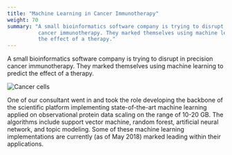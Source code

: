 ```yaml
---
title: "Machine Learning in Cancer Immunotherapy"
weight: 70
summary: "A small bioinformatics software company is trying to disrupt in precision
          cancer immunotherapy. They marked themselves using machine learning to predict
          the effect of a therapy."
---
```


A small bioinformatics software company is trying to disrupt in precision
cancer immunotherapy. They marked themselves using machine learning to predict
the effect of a therapy.

![Cancer cells](/img/cancer.jpg)

One of our consultant went in and took the role developing the backbone of the
scientific platform implementing state-of-the-art machine learning applied on
observational protein data scaling on the range of 10-20 GB. The algorithms
include support vector machine, random forest, artificial neural network, and
topic modeling. Some of these machine learning implementations are currently
(as of May 2018) marked leading within their applications.


